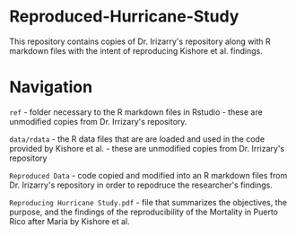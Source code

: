# Reproduced-Hurricane-Study
This repository contains copies of Dr. Irizarry's repository along with R markdown files with the intent of reproducing Kishore et al. findings. 

# Navigation 

`ref` - folder necessary to the R markdown files in Rstudio - these are unmodified copies from Dr. Irrizary's repository.

`data/rdata` - the  R data files that are are loaded and used in the code provided by Kishore et al. - these are unmodified copies from Dr. Irrizary's repository

`Reproduced Data` - code copied and modified into an R markdown files from Dr. Irizarry's repository in order to repodruce the researcher's findings.

`Reproducing Hurricane Study.pdf` - file that summarizes the objectives, the purpose, and the findings of the reproducibility of the Mortality in Puerto Rico after Maria by Kishore et al.
